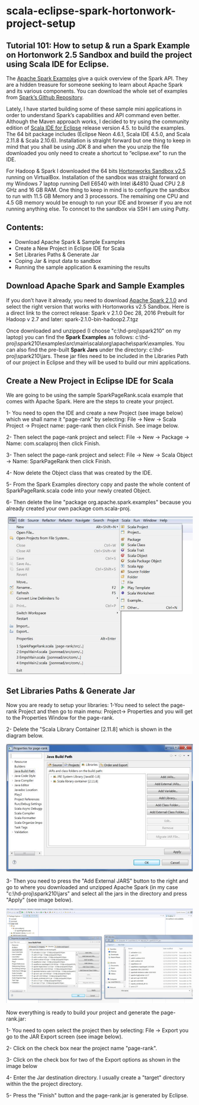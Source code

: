 # scala-eclipse-spark-hortonwork-project-setup

## Tutorial 101: How to setup &amp; run a Spark Example on Hortonwork 2.5 Sandbox and build the project using Scala IDE for Eclipse.

The [Apache Spark Examples](http://spark.apache.org/examples.html) give a quick overview of the Spark API. They are a hidden treasure for someone seeking to learn about Apache Spark and its various components. You can download the whole set of examples from [Spark’s Github Repository](https://github.com/apache/spark/tree/master/examples/src/main/scala/org/apache/spark/examples).

Lately, I have started building some of these sample mini applications in order to understand Spark’s capabilities and API command even better. Although the Maven approach works, I decided to try using the community edition of [Scala IDE for Eclipse](http://scala-ide.org/download/sdk.html) release version 4.5. to build the examples. The 64 bit package includes (Eclipse Neon 4.6.1, Scala IDE 4.5.0, and Scala 2.11.8 & Scala 2.10.6). Installation is straight forward but one thing to keep in mind that you shall be using JDK 8 and when the you unzip the file downloaded you only need to create a shortcut to “eclipse.exe” to run the IDE.

For Hadoop & Spark I downloaded the 64 bits [Hortonworks Sandbox v2.5](https://hortonworks.com/downloads/?_bt=104841503598&_bk=hortonworks%20sandbox&_bm=e&_bn=g&gclid=CNH105LOu9MCFcK4wAodSZMFxw#) running on VirtualBox. Installation of the sandbox was straight forward on my Windows 7 laptop running Dell E6540 with Intel i&4810 Quad CPU 2.8 GHz and 16 GB RAM. One thing to keep in mind is to configure the sandbox to run with 11.5 GB Memory and 3 processors. The remaining one CPU and 4.5 GB memory would be enough to run your IDE and browser if you are not running anything else. To conncet to the sandbox via SSH I am using Putty.

## Contents:
- Download Apache Spark & Sample Examples
- Create a New Project in Eclipse IDE for Scala
- Set Libraries Paths & Generate Jar
- Coping Jar & input data to sandbox
- Running the sample application & examining the results

## Download Apache Spark and Sample Examples

If you don’t have it already, you need to download [Apache Spark 2.1.0](http://spark.apache.org/downloads.html) and select the right version that works with Hortonworks v2.5 Sandbox. Here is a direct link to the correct release: Spark v 2.1.0 Dec 28, 2016 Prebuilt for Hadoop v 2.7 and later: spark-2.1.0-bin-hadoop2.7.tgz

Once downloaded and unzipped (I choose "c:\hd-proj\spark210" on my laptop) you can find the **Spark Examples** as follows:  c:\hd-proj\spark210\examples\src\main\scala\org\apache\spark\examples. You can also find the pre-built **Spark Jars** under the directory: c:\hd-proj\spark210\jars. These jar files need to be included in the Libraries Path of our project in Eclipse and they will be used to build our mini applications.

## Create a New Project in Eclipse IDE for Scala
We are going to be using the sample SparkPageRank.scala example that comes with Apache Spark. Here are the steps to create your project.

 1- You need to open the IDE and create a new Project (see image below) which we shall name it "page-rank" by selecting: File -> New -> Scala Project -> Project name: page-rank then click Finish. See image below.
 
 2- Then select the page-rank project and select: File -> New -> Package -> Name: com.scalaproj then click Finish.
 
 3- Then select the page-rank project and select: File -> New -> Scala Object -> Name: SparkPageRank then click Finish.
 
 4- Now delete the Object class that was created by the IDE.
 
 5- From the Spark Examples directory copy and paste the whole content of SparkPageRank.scala code into your newly created Object.
 
 6- Then delete the line "package org.apache.spark.examples" because you already created your own package com.scala-proj.

![New Project](/images/img-1.jpg?raw=true "New Project")

## Set Libraries Paths & Generate Jar

Now you are ready to setup your libraries:
 1-You need to select the page-rank Project and then go to main menu: Project-> Properties and you will get to the Properties Window for the page-rank.

2- Delete the "Scala Library Container [2.11.8] which is shown in the diagram below.

![Setup Libraries Path](/images/img-2.jpg?raw=true "Setup Libraries Path")

 3- Then you need to press the "Add External JARS" button to the right and go to where you downloaded and unzipped Apache Spark (in my case "c:\hd-proj\spark210\jars" and select all the jars in the directory and press "Apply" (see image below).
 
![Setup Spark Libraries Path](/images/img-3.jpg?raw=true "Setup Spark Libraries Path")

Now everything is ready to build your project and generate the page-rank.jar:

 1- You need to open select the project then by selecting: File -> Export you go to the JAR Export screen (see image below).
 
 2- Click on the check box near the project name "page-rank".
 
 3- Click on the check box for two of the Export options as shown in the image below
 
 4- Enter the Jar destination directory. I usually create a "target" directory within the the project directory.
 
 5- Press the "Finish" button and the page-rank.jar is generated by Eclipse.
